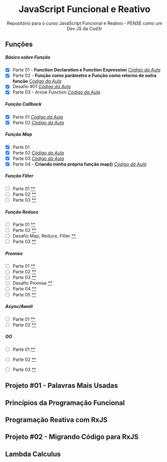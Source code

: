 <h1 align="center">JavaScript Funcional e Reativo</h1>

<p align="center">Repositório para o curso JavaScript Funcional e Reativo - PENSE como um Dev JS da Cod3r</p>

## Funções

##### Básico sobre Função

- [x] Parte 01 - **Function Declaration e Function Expression** [*Código da Aula*](https://github.com/joaom00/js-funcional-reativo/blob/main/funcoes/basico_1.js)
- [x] Parte 02 - **Função como parâmetro e Função como retorno de outra função** [*Código da Aula*](https://github.com/joaom00/js-funcional-reativo/blob/main/funcoes/basico_2.js)
- [x] Desafio #01 [*Código da Aula*](https://github.com/joaom00/js-funcional-reativo/blob/main/funcoes/desafio_1.js)
- [x] Parte 03 - Arrow Function [*Código da Aula*](https://github.com/joaom00/js-funcional-reativo/blob/main/funcoes/basico_3.js)

##### Função Callback

- [x] Parte 01 [*Código da Aula*](https://github.com/joaom00/js-funcional-reativo/blob/main/funcoes/callback_1.js)
- [x] Parte 02 [*Código da Aula*](https://github.com/joaom00/js-funcional-reativo/blob/main/funcoes/callback_2.js)

##### Função Map

- [x] Parte 01 
- [x] Parte 02 [*Código da Aula*](https://github.com/joaom00/js-funcional-reativo/blob/main/funcoes/callback_3.js)
- [x] Parte 03 [*Código da Aula*](https://github.com/joaom00/js-funcional-reativo/blob/main/funcoes/callback_3.js)
- [x] Parte 04 - **Criando minha própria função map()** [*Código da Aula*](https://github.com/joaom00/js-funcional-reativo/blob/main/funcoes/callback_3.js)

##### Função Filter

- [ ] Parte 01 [**]()
- [ ] Parte 02 [**]()
- [ ] Parte 03 [**]()

##### Função Reduce

- [ ] Parte 01 [**]()
- [ ] Parte 02 [**]()
- [ ] Desafio Map, Reduce, Filter [**]()
- [ ] Parte 03 [**]()

##### Promise 

- [ ] Parte 01 [**]()
- [ ] Parte 02 [**]()
- [ ] Parte 03 [**]()
- [ ] Desafio Promise [**]()
- [ ] Parte 04 [**]()
- [ ] Parte 05 [**]()

##### Async/Await

- [ ] Parte 01 [**]()
- [ ] Parte 02 [**]()

##### OO

- [ ] Parte 01 [**]()
- [ ] Parte 02 [**]()
- [ ] Parte 03 [**]()


## Projeto #01 - Palavras Mais Usadas

## Princípios da Programação Funcional

## Programação Reativa com RxJS

## Projeto #02 - Migrando Código para RxJS

## Lambda Calculus
